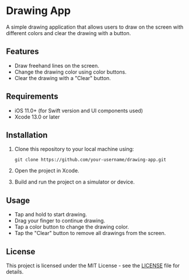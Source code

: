 
# Drawing App

A simple drawing application that allows users to draw on the screen with different colors and clear the drawing with a button.




## Features
- Draw freehand lines on the screen.
- Change the drawing color using color buttons.
- Clear the drawing with a "Clear" button.

## Requirements
- iOS 11.0+ (for Swift version and UI components used)
- Xcode 13.0 or later

## Installation

1. Clone this repository to your local machine using:

   ```
   git clone https://github.com/your-username/drawing-app.git
   ```

2. Open the project in Xcode.

3. Build and run the project on a simulator or device.

## Usage
- Tap and hold to start drawing.
- Drag your finger to continue drawing.
- Tap a color button to change the drawing color.
- Tap the "Clear" button to remove all drawings from the screen.

## License
This project is licensed under the MIT License - see the [LICENSE](LICENSE) file for details.

